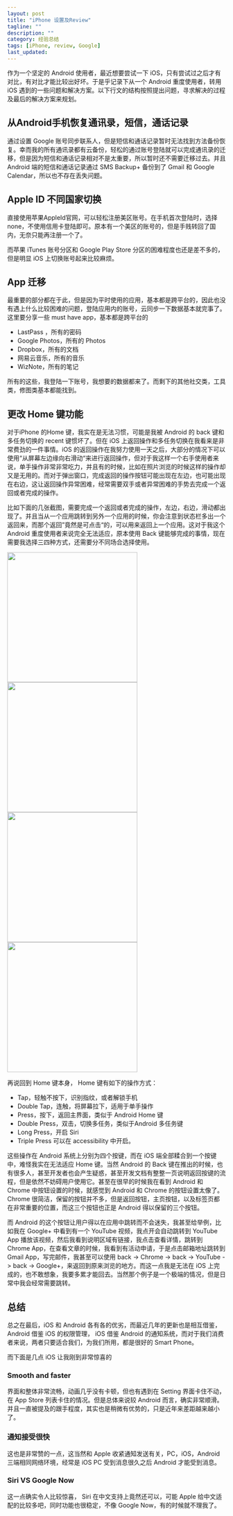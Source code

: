 ```yaml
---
layout: post
title: "iPhone 设置及Review"
tagline: ""
description: ""
category: 经验总结
tags: [iPhone, review, Google]
last_updated: 
---
```


作为一个坚定的 Android 使用者，最近想要尝试一下 iOS，只有尝试过之后才有对比，有对比才能比较出好坏。于是乎记录下从一个 Android 重度使用者，转用 iOS 遇到的一些问题和解决方案。以下行文的结构按照提出问题，寻求解决的过程及最后的解决方案来规划。

## 从Android手机恢复通讯录，短信，通话记录
通过设置 Google 账号同步联系人，但是短信和通话记录暂时无法找到方法备份恢复。幸而我的所有通讯录都有云备份，轻松的通过账号登陆就可以完成通讯录的迁移，但是因为短信和通话记录相对不是太重要，所以暂时还不需要迁移过去。并且 Android 端的短信和通话记录通过 SMS Backup+ 备份到了 Gmail 和 Google Calendar，所以也不存在丢失问题。

## Apple ID 不同国家切换
直接使用苹果AppleId官网，可以轻松注册美区账号。在手机首次登陆时，选择 none，不使用信用卡登陆即可。原本有一个美区的账号的，但是手贱转回了国内，无奈只能再注册一个了。

而苹果 iTunes 账号分区和 Google Play Store 分区的困难程度也还是差不多的，但是明显 iOS 上切换账号起来比较麻烦。

## App 迁移
最重要的部分都在于此，但是因为平时使用的应用，基本都是跨平台的，因此也没有遇上什么比较困难的问题，登陆应用内的账号，云同步一下数据基本就完事了。这里要分享一些 must have app，基本都是跨平台的

- LastPass ，所有的密码
- Google Photos，所有的 Photos
- Dropbox，所有的文档
- 网易云音乐，所有的音乐
- WizNote，所有的笔记

所有的这些，我登陆一下账号，我想要的数据都来了。而剩下的其他社交类，工具类，修图类基本都能找到。

## 更改 Home 键功能
对于iPhone 的Home 键，我实在是无法习惯，可能是我被 Android 的 back 键和多任务切换的 recent 键惯坏了。但在 iOS 上返回操作和多任务切换在我看来是非常费劲的一件事情。iOS 的返回操作在我努力使用一天之后，大部分的情况下可以使用“从屏幕左边缘向右滑动“来进行返回操作，但对于我这样一个右手使用者来说，单手操作非常非常吃力，并且有的时候，比如在照片浏览的时候这样的操作却又是无用的。而对于弹出窗口，完成返回的操作按钮可能出现在左边，也可能出现在右边，这让返回操作异常困难，经常需要双手或者异常困难的手势去完成一个返回或者完成的操作。

比如下面的几张截图，需要完成一个返回或者完成的操作，左边，右边，滑动都出现了。并且当从一个应用跳转到另外一个应用的时候，你会注意到状态栏多出一个返回来，而那个返回”竟然是可点击“的，可以用来返回上一个应用。这对于我这个 Android 重度使用者来说完全无法适应，原本使用 Back 键能够完成的事情，现在需要我选择三四种方式，还需要分不同场合选择使用。

<img src="https://lh4.googleusercontent.com/-k7LTODJdIcI/WFAQbq1d4ZI/AAAAAAABHbc/KnHT364EljIMst5RNNjoJGKD67-zmSKwQCL0B/w506-h900-no/iphone_back_1.jpg" width="300px" />

<img src="https://lh4.googleusercontent.com/-_9CYm2DdnyU/WFAQbpa9V6I/AAAAAAABHbc/mUuzEXMTN4cev9nHqXMyvH00XgBidrhygCL0B/w506-h900-no/iphone_back_2.jpg" width="300px" />

<img src="https://lh6.googleusercontent.com/-y9sIdj7XszY/WFAQbqIlBMI/AAAAAAABHbc/M95ldBUNfxQjZ9a823wIED2sKFj_UcExwCL0B/w506-h900-no/iphone_back_3.jpg" width="300px" />

<img src="https://lh6.googleusercontent.com/-7c4drqCv8SU/WFAQbs2SBpI/AAAAAAABHbc/OnmlqdzLwJ8rAM4UgM4fFhM2kUL9RTB7wCL0B/w506-h900-no/iphone_back_4.jpg" width="300px" />


再说回到 Home 键本身， Home 键有如下的操作方式：

- Tap，轻触不按下，识别指纹，或者解锁手机
- Double Tap，连触，将屏幕拉下，适用于单手操作
- Press，按下，返回主界面，类似于 Android Home 键
- Double Press，双击，切换多任务，类似于Android 多任务键
- Long Press，开启 Siri
- Triple Press 可以在 accessibility 中开启。

这些操作在 Android 系统上分别为四个按键，而在 iOS 端全部糅合到一个按键中，难怪我实在无法适应 Home 键。当然 Android 的 Back 键在推出的时候，也有很多人，甚至开发者也会产生疑惑，甚至开发文档有整整一页说明返回按键的流程，但是依然不妨碍用户使用它。甚至在很早的时候我在看到 Android 和 Chrome 中按钮设置的时候，就感觉到 Android 和 Chrome 的按钮设置太像了。Chrome 很简洁，保留的按钮并不多，但是返回按钮，主页按钮，以及标签页都在非常重要的位置，而这三个按钮也正是 Android 得以保留的三个按钮。

而 Android 的这个按钮让用户得以在应用中跳转而不会迷失，我甚至给举例，比如我在 Google+ 中看到有一个 YouTube 视频，我点开会自动跳转到 YouTube App 播放该视频，然后我看到说明区域有链接，我点击查看详情，跳转到 Chrome App，在查看文章的时候，我看到有活动申请，于是点击邮箱地址跳转到 Gmail App，写完邮件，我甚至可以使用 back -> Chrome -> back -> YouTube -> back -> Google+，来返回到原来浏览的地方。而这一点我是无法在 iOS 上完成的，也不敢想象，我要多累才能回去。当然那个例子是一个极端的情况，但是日常中我会经常需要跳转。

## 总结
总之在最后，iOS 和 Android 各有各的优劣，而最近几年的更新也是相互借鉴，Android 借鉴 iOS 的权限管理， iOS 借鉴 Android 的通知系统，而对于我们消费者来说，两者只要适合我们，为我们所用，都是很好的 Smart Phone。

而下面是几点 iOS 让我刚到非常惊喜的

### Smooth and faster
界面和整体非常流畅，动画几乎没有卡顿，但也有遇到在 Setting 界面卡住不动，在 App Store 列表卡住的情况。但是总体来说较 Android 而言，确实非常顺滑。并且一直被提及的跟手程度，其实也是稍微有优势的，只是近年来差距越来越小了。

### 通知接受很快
这也是非常赞的一点，这当然和 Apple 收紧通知发送有关，PC，iOS，Android 三端相同网络环境，经常是 iOS PC 受到消息很久之后 Android 才能受到消息。

### Siri VS Google Now
这一点确实令人比较惊喜， Siri 在中文支持上竟然还可以，可能 Apple 给中文适配的比较多吧，同时功能也很稳定，不像 Google Now，有的时候就不理我了。

